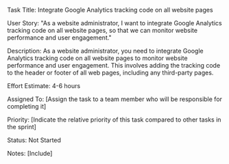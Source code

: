Task Title: Integrate Google Analytics tracking code on all website pages

User Story: "As a website administrator, I want to integrate Google Analytics tracking code on all website pages, so that we can monitor website performance and user engagement."

Description:  As a website administrator, you need to integrate Google Analytics tracking code on all website pages to monitor website performance and user engagement. This involves adding the tracking code to the header or footer of all web pages, including any third-party pages.

Effort Estimate: 4-6 hours 

Assigned To: [Assign the task to a team member who will be responsible for completing it]

Priority: [Indicate the relative priority of this task compared to other tasks in the sprint]

Status: Not Started 

Notes: [Include]
